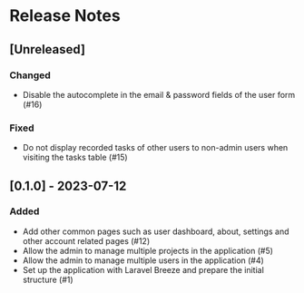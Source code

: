 # Release Notes

## [Unreleased]

### Changed

- Disable the autocomplete in the email & password fields of the user form (#16)

### Fixed

- Do not display recorded tasks of other users to non-admin users when visiting the tasks table (#15)


## [0.1.0] - 2023-07-12

### Added

- Add other common pages such as user dashboard, about, settings and other account related pages (#12)
- Allow the admin to manage multiple projects in the application (#5)
- Allow the admin to manage multiple users in the application (#4)
- Set up the application with Laravel Breeze and prepare the initial structure (#1)
